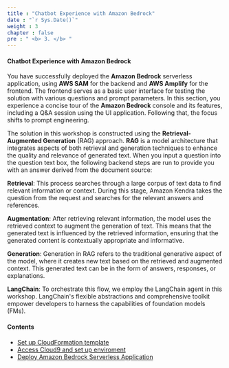 ```yaml
---
title : "Chatbot Experience with Amazon Bedrock"
date : "`r Sys.Date()`"
weight : 3
chapter : false
pre : " <b> 3. </b> "
---
```

#### Chatbot Experience with Amazon Bedrock

You have successfully deployed the **Amazon Bedrock** serverless application, using **AWS SAM** for the backend and **AWS Amplify** for the frontend. The frontend serves as a basic user interface for testing the solution with various questions and prompt parameters. In this section, you experience a concise tour of the **Amazon Bedrock** console and its features, including a Q&A session using the UI application. Following that, the focus shifts to prompt engineering.

The solution in this workshop is constructed using the **Retrieval-Augmented Generation** (RAG) approach. **RAG** is a model architecture that integrates aspects of both retrieval and generation techniques to enhance the quality and relevance of generated text. When you input a question into the question text box, the following backend steps are run to provide you with an answer derived from the document source:

**Retrieval**: This process searches through a large corpus of text data to find relevant information or context. During this stage, Amazon Kendra takes the question from the request and searches for the relevant answers and references.

**Augmentation**: After retrieving relevant information, the model uses the retrieved context to augment the generation of text. This means that the generated text is influenced by the retrieved information, ensuring that the generated content is contextually appropriate and informative.

**Generation**: Generation in RAG refers to the traditional generative aspect of the model, where it creates new text based on the retrieved and augmented context. This generated text can be in the form of answers, responses, or explanations.

**LangChain**: To orchestrate this flow, we employ the LangChain agent in this workshop. LangChain's flexible abstractions and comprehensive toolkit empower developers to harness the capabilities of foundation models (FMs).

#### Contents

- [Set up CloudFormation template](3-1SetUpBedRock)
- [Access Cloud9 and set up enviroment](3-2SimpleConversation)
- [Deploy Amazon Bedrock Serverless Application](3-3PromptEngineering)
